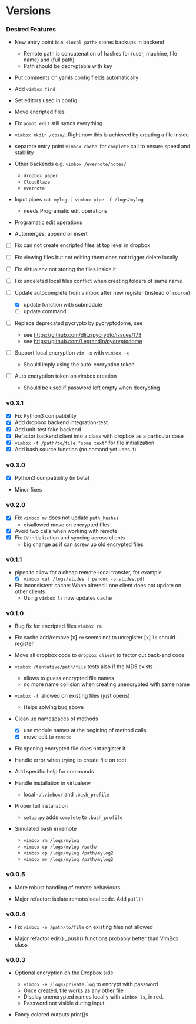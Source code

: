 # Versions

### Desired Features

* New entry point `bim <local path>` stores backups in backend
  - Remote path is concatenation of hashes for (user, machine, file name) and
    (full path)  
  - Path should be decryptable with key  

* Put comments on yamls config fields automatically

* Add `vimbox find` 

* Set editors used in config

* Move encripted files

* Fix `pomot edit` still syncs everything

* `vimbox mkdir /cosa/`. Right now this is achieved by creating a file inside

* separate entry point `vimbox-cache `for `complete` call to ensure speed and
  stability

* Other backends e.g. `vimbox /evernote/notes/`
    - `dropbox paper` 
    - `CloudBlaze` 
    - `evernote` 

* Input pipes `cat mylog | vimbox pipe -f /logs/mylog`
    - needs Programatic edit operations
* Programatic edit operations

* Automerges: append or insert

- [ ] Fix can not create encripted files at top level in dropbox
- [ ] Fix viewing files but not editing them does not trigger delete locally
- [ ] Fix virtualenv not storing the files inside it
- [ ] Fix undeleted local files conflict when creating folders of same name

- [ ] Update autocomplete from vimbox after new register (instead of `source`)
    - [x] update function with submodule
    - [ ] update command

- [ ] Replace deprecated pycrypto by pycryptodome, see
    - see https://github.com/dlitz/pycrypto/issues/173 
    - see https://github.com/Legrandin/pycryptodome
- [ ] Support local encryption `vim -x` with `vimbox -x`
    - Should imply using the auto-encryption token

- [ ] Auto encryption token on vimbox creation
    - Should be used if password left empty when decrypting

### v0.3.1

- [x] Fix Python3 compatibility 
- [x] Add dropbox backend integration-test
- [x] Add unit-test fake backend
- [x] Refactor backend client into a class with dropbox as a particular case
- [x] `vimbox -f /path/to/file "some text"` for file initialization
- [x] Add bash source function (no comand yet uses it)

### v0.3.0

- [x] Python3 compatibility (in beta)
- Minor fixes

### v0.2.0

- [x] Fix `vimbox mv` does not update `path_hashes`
    - disallowed move on encrypted files
- [x] Avoid two calls when working with remote
- [x] Fix `IV` initialization and syncing across clients
    - big change as if can screw up old encrypted files

### v0.1.1

* pipes to allow for a cheap remote-local transfer, for example
    - [x] `vimbox cat /logs/slides | pandoc -o slides.pdf`

* Fix inconsistent cache: When altered I one client does not update on other clients
    - Using `vimbox ls` now updates cache

### v0.1.0

* Bug fix for encripted files `vimbox rm`.

* Fix cache add/remove
    [x] `rm` seems not to unregister
    [x] `ls` should register

* Move all dropbox code to `dropbox client` to factor out back-end code

* `vimbox /tentative/path/file` tests also if the MD5 exists
    - allows to guess encrypted file names
    - no more name collision when creating unencrypted with same name

* `vimbox -f `allowed on existing files (just opens)
    - Helps solving bug above

* Clean up namespaces of methods
    - [x] use module names at the begining of method calls
    - [x] move edit to `remote`

* Fix opening encrypted file does not register it

* Handle error when trying to create file on root

* Add specific help for commands

* Handle installation in virtualenv
    - local `~/.vimbox/` and `.bash_profile`

* Proper full installation
    - `setup.py` adds `complete` to `.bash_profile`

* Simulated bash in remote

    - `vimbox rm /logs/mylog`
    - `vimbox cp /logs/mylog /path/`
    - `vimbox cp /logs/mylog /path/mylog2`
    - `vimbox mv /logs/mylog /path/mylog2`

### v0.0.5

* More robust handling of remote behaviours

* Major refactor: isolate remote/local code. Add `pull()`

### v0.0.4

* Fix `vimbox -e /path/to/file` on existing files not allowed

* Major refactor edit() _push() functions probably better than VimBox class

### v0.0.3

* Optional encryption on the Dropbox side
    - `vimbox -e /logs/private.log` to encrypt with password
    - Once created, file works as any other file
    - Display unencrypted names locally with `vimbox ls`, in red.
    - Password not visible during input

* Fancy colored outputs print()s
